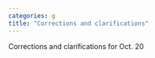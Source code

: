```yaml
---
categories: g
title: "Corrections and clarifications"
---
```

Corrections and clarifications for Oct. 20